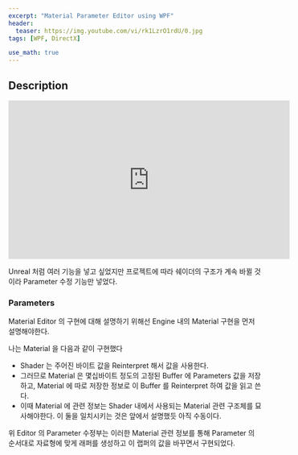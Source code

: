 ```yaml
---
excerpt: "Material Parameter Editor using WPF"
header:
  teaser: https://img.youtube.com/vi/rk1LzrO1rdU/0.jpg
tags: [WPF, DirectX]

use_math: true
---
```


## Description

<iframe width="560" height="315" src="https://www.youtube.com/embed/rk1LzrO1rdU" frameborder="0" allowfullscreen></iframe>

<br/>

Unreal 처럼 여러 기능을 넣고 싶었지만 프로젝트에 따라 쉐이더의 구조가 계속 바뀔 것이라 Parameter 수정 기능만 넣었다.

### Parameters

Material Editor 의 구현에 대해 설명하기 위해선 Engine 내의 Material 구현을 먼저 설명해야한다.

나는 Material 을 다음과 같이 구현했다
+ Shader 는 주어진 바이트 값을 Reinterpret 해서 값을 사용한다. 
+ 그러므로 Material 은 몇십바이트 정도의 고정된 Buffer 에 Parameters 값을 저장하고, Material 에 따로 저장한 정보로 이 Buffer 를 Reinterpret 하여 값을 읽고 쓴다.
+ 이때 Material 에 관련 정보는 Shader 내에서 사용되는 Material 관련 구조체를 묘사해야한다. 이 둘을 일치시키는 것은 앞에서 설명했듯 아직 수동이다.

위 Editor 의 Parameter 수정부는 이러한 Material 관련 정보를 통해 Parameter 의 순서대로 자료형에 맞게 래퍼를 생성하고 이 랩퍼의 값을 바꾸면서 구현되었다.